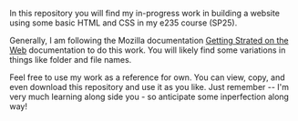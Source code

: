 In this repository you will find my in-progress work in building a website using some basic HTML and CSS in my e235 course (SP25).

Generally, I am following the Mozilla documentation [Getting Strated on the Web](https://developer.mozilla.org/en-US/docs/Learn_web_development/Getting_started) documentation to do this work. You will likely find some variations in things like folder and file names. 

Feel free to use my work as a reference for own. You can view, copy, and even download this repository and use it as you like. Just remember -- I'm very much learning along side you - so anticipate some inperfection along way!
